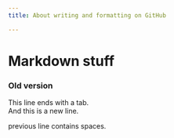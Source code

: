 ```yaml
---
title: About writing and formatting on GitHub

---
```


# Markdown stuff

### Old version

This line ends with a tab.	
And this is a new line.
   
previous line contains spaces.
